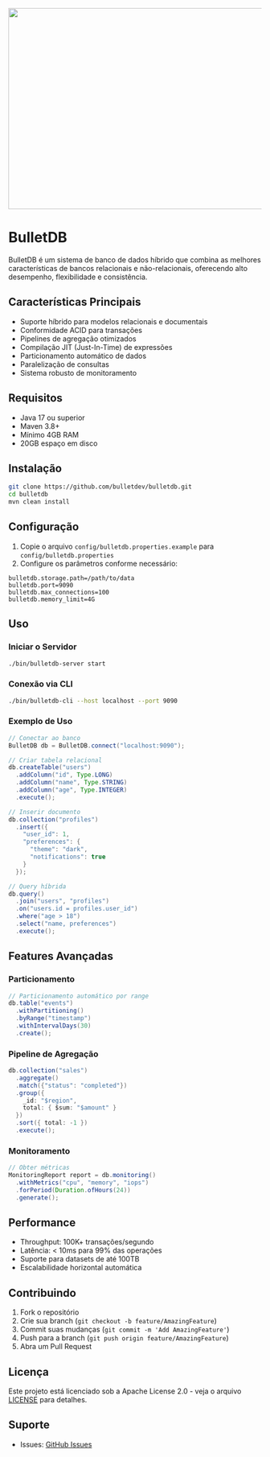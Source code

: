 
<div>
<p align="center"> 
  <img alt="screenshot" src="img.png" width="1920" height="400">
</p>


# BulletDB

BulletDB é um sistema de banco de dados híbrido que combina as melhores características de bancos relacionais e não-relacionais, oferecendo alto desempenho, flexibilidade e consistência.

## Características Principais

- Suporte híbrido para modelos relacionais e documentais
- Conformidade ACID para transações
- Pipelines de agregação otimizados
- Compilação JIT (Just-In-Time) de expressões
- Particionamento automático de dados
- Paralelização de consultas
- Sistema robusto de monitoramento

## Requisitos

- Java 17 ou superior
- Maven 3.8+
- Mínimo 4GB RAM
- 20GB espaço em disco

## Instalação

```bash
git clone https://github.com/bulletdev/bulletdb.git
cd bulletdb
mvn clean install
```

## Configuração

1. Copie o arquivo `config/bulletdb.properties.example` para `config/bulletdb.properties`
2. Configure os parâmetros conforme necessário:
```properties
bulletdb.storage.path=/path/to/data
bulletdb.port=9090
bulletdb.max_connections=100
bulletdb.memory_limit=4G
```

## Uso

### Iniciar o Servidor

```bash
./bin/bulletdb-server start
```

### Conexão via CLI

```bash
./bin/bulletdb-cli --host localhost --port 9090
```

### Exemplo de Uso

```java
// Conectar ao banco
BulletDB db = BulletDB.connect("localhost:9090");

// Criar tabela relacional
db.createTable("users")
  .addColumn("id", Type.LONG)
  .addColumn("name", Type.STRING)
  .addColumn("age", Type.INTEGER)
  .execute();

// Inserir documento
db.collection("profiles")
  .insert({
    "user_id": 1,
    "preferences": {
      "theme": "dark",
      "notifications": true
    }
  });

// Query híbrida
db.query()
  .join("users", "profiles")
  .on("users.id = profiles.user_id")
  .where("age > 18")
  .select("name, preferences")
  .execute();
```

## Features Avançadas

### Particionamento

```java
// Particionamento automático por range
db.table("events")
  .withPartitioning()
  .byRange("timestamp")
  .withIntervalDays(30)
  .create();
```

### Pipeline de Agregação

```java
db.collection("sales")
  .aggregate()
  .match({"status": "completed"})
  .group({
    _id: "$region",
    total: { $sum: "$amount" }
  })
  .sort({ total: -1 })
  .execute();
```

### Monitoramento

```java
// Obter métricas
MonitoringReport report = db.monitoring()
  .withMetrics("cpu", "memory", "iops")
  .forPeriod(Duration.ofHours(24))
  .generate();
```

## Performance

- Throughput: 100K+ transações/segundo
- Latência: < 10ms para 99% das operações
- Suporte para datasets de até 100TB
- Escalabilidade horizontal automática

## Contribuindo

1. Fork o repositório
2. Crie sua branch (`git checkout -b feature/AmazingFeature`)
3. Commit suas mudanças (`git commit -m 'Add AmazingFeature'`)
4. Push para a branch (`git push origin feature/AmazingFeature`)
5. Abra um Pull Request

## Licença

Este projeto está licenciado sob a Apache License 2.0 - veja o arquivo [LICENSE](LICENSE) para detalhes.

## Suporte

- Issues: [GitHub Issues](https://github.com/bulletdev/bulletdb/issues)
